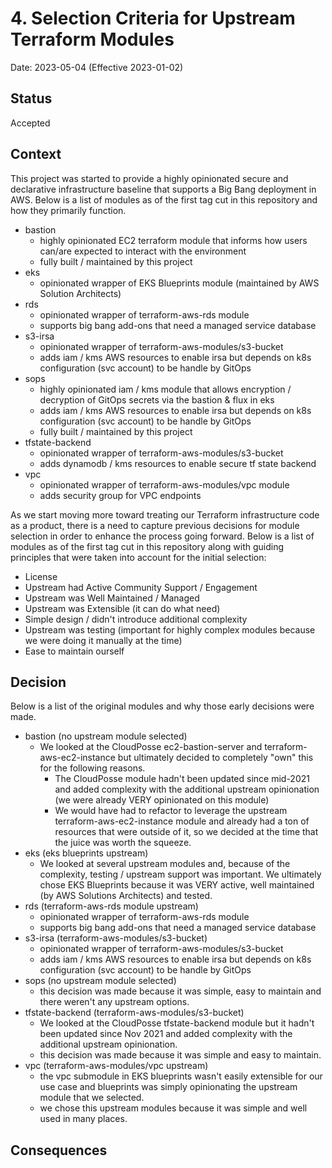 # 4. Selection Criteria for Upstream Terraform Modules

Date: 2023-05-04 (Effective 2023-01-02)

## Status

Accepted

## Context

This project was started to provide a highly opinionated secure and declarative infrastructure baseline that supports a Big Bang deployment in AWS. Below is a list of modules as of the first tag cut in this repository and how they primarily function.

* bastion 
  - highly opinionated EC2 terraform module that informs how users can/are expected to interact with the environment
  - fully built / maintained by this project
* eks 
  - opinionated wrapper of EKS Blueprints module (maintained by AWS Solution Architects)
* rds 
  - opinionated wrapper of terraform-aws-rds module
  - supports big bang add-ons that need a managed service database
* s3-irsa
  - opinionated wrapper of terraform-aws-modules/s3-bucket 
  - adds iam / kms AWS resources to enable irsa but depends on k8s configuration (svc account) to be handle by GitOps
* sops
  - highly opinionated iam / kms module that allows encryption / decryption of GitOps secrets via the bastion & flux in eks
  - adds iam / kms AWS resources to enable irsa but depends on k8s configuration (svc account) to be handle by GitOps
  - fully built / maintained by this project
* tfstate-backend
  - opinionated wrapper of terraform-aws-modules/s3-bucket 
  - adds dynamodb / kms resources to enable secure tf state backend
* vpc
  - opinionated wrapper of terraform-aws-modules/vpc module 
  - adds security group for VPC endpoints

As we start moving more toward treating our Terraform infrastructure code as a product, there is a need to capture previous decisions for module selection in order to enhance the process going forward. Below is a list of modules as of the first tag cut in this repository along with guiding principles that were taken into account for the initial selection:

* License
* Upstream had Active Community Support / Engagement
* Upstream was Well Maintained / Managed
* Upstream was Extensible (it can do what need)
* Simple design / didn't introduce additional complexity
* Upstream was testing (important for highly complex modules because we were doing it manually at the time)
* Ease to maintain ourself

## Decision

Below is a list of the original modules and why those early decisions were made.

* bastion (no upstream module selected)
  - We looked at the CloudPosse ec2-bastion-server and terraform-aws-ec2-instance but ultimately decided to completely "own" this for the following reasons.
    - The CloudPosse module hadn't been updated since mid-2021 and added complexity with the additional upstream opinionation (we were already VERY opinionated on this module)
    - We would have had to refactor to leverage the upstream terraform-aws-ec2-instance module and already had a ton of resources that were outside of it, so we decided at the time that the juice was worth the squeeze.
* eks (eks blueprints upstream)
  - We looked at several upstream modules and, because of the complexity, testing / upstream support was important. We ultimately chose EKS Blueprints because it was VERY active, well maintained (by AWS Solutions Architects) and tested.
* rds (terraform-aws-rds module upstream)
  - opinionated wrapper of terraform-aws-rds module
  - supports big bang add-ons that need a managed service database
* s3-irsa (terraform-aws-modules/s3-bucket)
  - opinionated wrapper of terraform-aws-modules/s3-bucket 
  - adds iam / kms AWS resources to enable irsa but depends on k8s configuration (svc account) to be handle by GitOps
* sops (no upstream module selected)
  - this decision was made because it was simple, easy to maintain and there weren't any upstream options.
* tfstate-backend (terraform-aws-modules/s3-bucket)
  - We looked at the CloudPosse tfstate-backend module but it hadn't been updated since Nov 2021 and added complexity with the additional upstream opinionation.
  - this decision was made because it was simple and easy to maintain.
* vpc (terraform-aws-modules/vpc upstream)
  - the vpc submodule in EKS blueprints wasn't easily extensible for our use case and blueprints was simply opinionating the upstream module that we selected.
  - we chose this upstream modules because it was simple and well used in many places.

## Consequences


